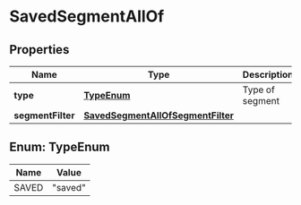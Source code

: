 

# SavedSegmentAllOf

## Properties

Name | Type | Description | Notes
------------ | ------------- | ------------- | -------------
**type** | [**TypeEnum**](#TypeEnum) | Type of segment |  [optional] [readonly]
**segmentFilter** | [**SavedSegmentAllOfSegmentFilter**](SavedSegmentAllOfSegmentFilter.md) |  | 



## Enum: TypeEnum

Name | Value
---- | -----
SAVED | &quot;saved&quot;



